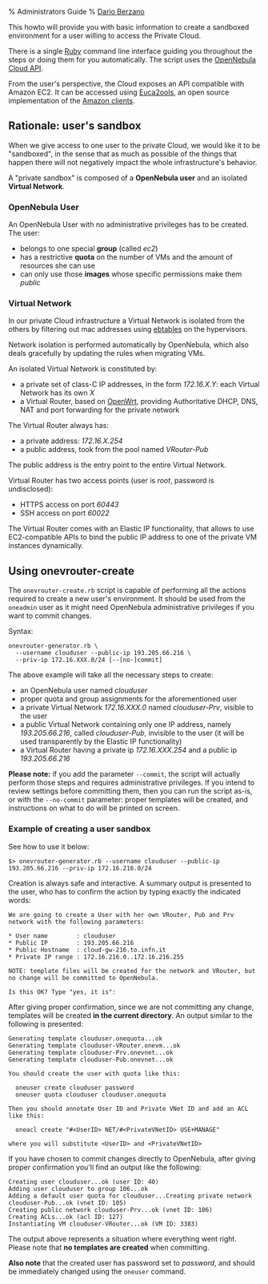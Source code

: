 % Administrators Guide
% [Dario Berzano](mailto:dario.berzano@cern.ch)

This howto will provide you with basic information to create a
sandboxed environment for a user willing to access the Private
Cloud.

There is a single [Ruby](http://www.ruby-lang.org/) command line
interface guiding you throughout the steps or doing them for you
automatically. The script uses the
[OpenNebula Cloud API](opennebula.org/doc/3.8/oca/ruby/).

From the user's perspective, the Cloud exposes an API compatible with
Amazon EC2. It can be accessed using
[Euca2ools](http://www.eucalyptus.com/download/euca2ools), an open
source implementation of the
[Amazon clients](https://aws.amazon.com/ec2/faqs/).


Rationale: user's sandbox
-------------------------

When we give access to one user to the private Cloud, we would like it
to be "sandboxed", in the sense that as much as possible of the things
that happen there will not negatively impact the whole
infrastructure's behavior.

A "private sandbox" is composed of a **OpenNebula user** and an
isolated **Virtual Network**.

### OpenNebula User

An OpenNebula User with no administrative privileges has to be
created. The user:

*   belongs to one special **group** (called *ec2*)
*   has a restrictive **quota** on the number of VMs and the amount of
    resources she can use
*   can only use those **images** whose specific permissions make them
    *public*

### Virtual Network

In our private Cloud infrastructure a Virtual Network is isolated from
the others by filtering out mac addresses using
[ebtables](http://ebtables.sourceforge.net/) on the hypervisors.

Network isolation is performed automatically by OpenNebula, which also
deals gracefully by updating the rules when migrating VMs.

An isolated Virtual Network is constituted by:

*   a private set of class-C IP addresses, in the form *172.16.X.Y*:
    each Virtual Network has its own *X*
*   a Virtual Router, based on [OpenWrt](https://openwrt.org/),
    providing Authoritative DHCP, DNS, NAT and port forwarding for the
    private network

The Virtual Router always has:

*   a private address: *172.16.X.254*
*   a public address, took from the pool named *VRouter-Pub*

The public address is the entry point to the entire Virtual Network.

Virtual Router has two access points (user is *root*, password is
undisclosed):

*   HTTPS access on port *60443*
*   SSH access on port *60022*

The Virtual Router comes with an Elastic IP functionality, that allows
to use EC2-compatible APIs to bind the public IP address to one of the
private VM instances dynamically.


Using onevrouter-create
-----------------------

The `onevrouter-create.rb` script is capable of performing all the
actions required to create a new user's environment. It should be used
from the `oneadmin` user as it might need OpenNebula administrative
privileges if you want to commit changes.

Syntax:

```{.sh}
onevrouter-generator.rb \
  --username clouduser --public-ip 193.205.66.216 \
  --priv-ip 172.16.XXX.0/24 [--[no-]commit]
```

The above example will take all the necessary steps to create:

*   an OpenNebula user named *clouduser*
*   proper quota and group assignments for the aforementioned user
*   a private Virtual Network *172.16.XXX.0* named *clouduser-Prv*,
    visible to the user
*   a public Virtual Network containing only one IP address, namely
    *193.205.66.216*, called *clouduser-Pub*, invisible to the user
    (it will be used transparently by the Elastic IP functionality)
*   a Virtual Router having a private ip *172.16.XXX.254* and a public
    ip *193.205.66.216*

**Please note:** if you add the parameter `--commit`, the script will
actually perform those steps and requires administrative privileges.
If you intend to review settings before committing them, then you can
run the script as-is, or with the `--no-commit` parameter: proper
templates will be created, and instructions on what to do will be
printed on screen.

### Example of creating a user sandbox

See how to use it below:

```{.sh}
$> onevrouter-generator.rb --username clouduser --public-ip 193.205.66.216 --priv-ip 172.16.216.0/24
```

Creation is always safe and interactive. A summary output is presented
to the user, who has to confirm the action by typing exactly the
indicated words:

```
We are going to create a User with her own VRouter, Pub and Prv network with the following parameters:

* User name        : clouduser
* Public IP        : 193.205.66.216
* Public Hostname  : cloud-gw-216.to.infn.it
* Private IP range : 172.16.216.0..172.16.216.255

NOTE: template files will be created for the network and VRouter, but no change will be committed to OpenNebula.

Is this OK? Type "yes, it is":
```

After giving proper confirmation, since we are not committing any
change, templates will be created **in the current directory**. An
output similar to the following is presented:

```
Generating template clouduser.onequota...ok
Generating template clouduser-VRouter.onevm...ok
Generating template clouduser-Prv.onevnet...ok
Generating template clouduser-Pub.onevnet...ok

You should create the user with quota like this:

  oneuser create clouduser password
  oneuser quota clouduser clouduser.onequota

Then you should annotate User ID and Private VNet ID and add an ACL like this:

  oneacl create "#<UserID> NET/#<PrivateVNetID> USE+MANAGE"

where you will substitute <UserID> and <PrivateVNetID>
```

If you have chosen to commit changes directly to OpenNebula, after
giving proper confirmation you'll find an output like the following:

```
Creating user clouduser...ok (user ID: 40)
Adding user clouduser to group 106...ok
Adding a default user quota for clouduser...Creating private network clouduser-Pub...ok (vnet ID: 105)
Creating public network clouduser-Prv...ok (vnet ID: 106)
Creating ACLs...ok (acl ID: 127)
Instantiating VM clouduser-VRouter...ok (VM ID: 3383)
```

The output above represents a situation where everything went right.
Please note that **no templates are created** when committing.

**Also note** that the created user has password set to *password*,
and should be immediately changed using the `oneuser` command.
